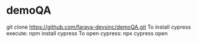 # demoQA
git clone https://github.com/faraya-devsinc/demoQA.git
To install cypress execute:  npm install cypress 
To open cypress: npx cypress open
